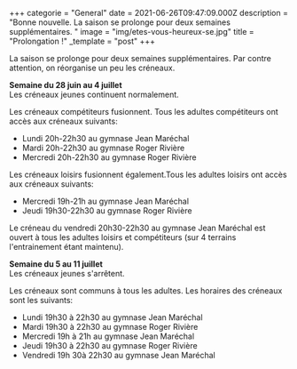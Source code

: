 +++
categorie = "General"
date = 2021-06-26T09:47:09.000Z
description = "Bonne nouvelle. La saison se prolonge pour deux semaines supplémentaires. "
image = "img/etes-vous-heureux-se.jpg"
title = "Prolongation !"
_template = "post"
+++

La saison se prolonge pour deux semaines supplémentaires. Par contre attention, on réorganise un peu les créneaux.

**Semaine du 28 juin au 4 juillet**  
Les créneaux jeunes continuent normalement.

Les créneaux compétiteurs fusionnent. Tous les adultes compétiteurs ont accès aux créneaux suivants:

* Lundi 20h-22h30 au gymnase Jean Maréchal
* Mardi 20h-22h30 au gymnase Roger Rivière
* Mercredi 20h-22h30 au gymnase Roger Rivière

Les créneaux loisirs fusionnent également.Tous les adultes loisirs ont accès aux créneaux suivants:

* Mercredi 19h-21h au gymnase Jean Maréchal
* Jeudi 19h30-22h30 au gymnase Roger Rivière

Le créneau du vendredi 20h30-22h30 au gymnase Jean Maréchal est ouvert à tous les adultes loisirs et compétiteurs (sur 4 terrains l'entrainement étant maintenu).

**Semaine du 5 au 11 juillet**  
Les créneaux jeunes s'arrêtent.

Les créneaux sont communs à tous les adultes. Les horaires des créneaux sont les suivants:

* Lundi 19h30 à 22h30 au gymnase Jean Maréchal
* Mardi 19h30 à 22h30 au gymnase Roger Rivière
* Mercredi 19h à 21h au gymnase Jean Maréchal
* Jeudi 19h30 à 22h30 au gymnase Roger Rivière
* Vendredi 19h 30à 22h30 au gymnase Jean Maréchal

